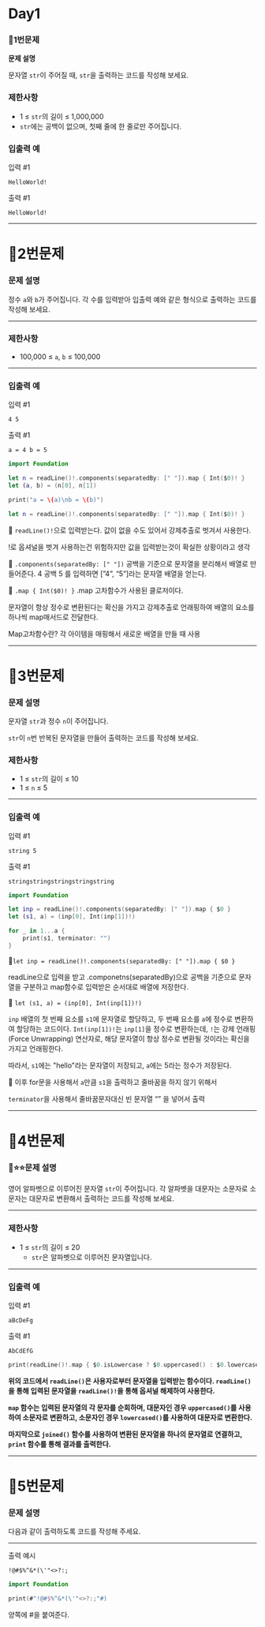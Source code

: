 # Day1

### **📌1번문제**

**문제 설명**

문자열 `str`이 주어질 때, `str`을 출력하는 코드를 작성해 보세요.

### 제한사항

- 1 ≤ `str`의 길이 ≤ 1,000,000
- `str`에는 공백이 없으며, 첫째 줄에 한 줄로만 주어집니다.

### 입출력 예

입력 #1

`HelloWorld!`

출력 #1

`HelloWorld!`

---

# 📌2번문제

### **문제 설명**

정수 `a`와 `b`가 주어집니다. 각 수를 입력받아 입출력 예와 같은 형식으로 출력하는 코드를 작성해 보세요.

---

### 제한사항

- 100,000 ≤ `a`, `b` ≤ 100,000

---

### 입출력 예

입력 #1

`4 5`

출력 #1

`a = 4
b = 5`

```swift
import Foundation

let n = readLine()!.components(separatedBy: [" "]).map { Int($0)! }
let (a, b) = (n[0], n[1])

print("a = \(a)\nb = \(b)")

```

```swift
let n = readLine()!.components(separatedBy: [" "]).map { Int($0)! }
```

📌 `readLine()!`으로 입력받는다. 값이 없을 수도 있어서 강제추출로 벗겨서 사용한다.

!로 옵셔널을 벗겨 사용하는건 위험하지만 값을 입력받는것이 확실한 상황이라고 생각

📌 `.components(separatedBy: [" "])` 공백을 기준으로 문자열을 분리해서 배열로 만들어준다. 4 공백 5 를 입력하면 [”4”, “5”]라는 문자열 배열을 얻는다.

📌 `.map { Int($0)! }` .map 고차함수가 사용된 클로저이다.

문자열이 항상 정수로 변환된다는 확신을 가지고 강제추출로 언래핑하여 배열의 요소를 하나씩 map매서드로 전달한다.

Map고차함수란? 각 아이템을 매핑해서 새로운 배열을 만들 때 사용

---

# 📌3번문제

### **문제 설명**

문자열 `str`과 정수 `n`이 주어집니다.

`str`이 `n`번 반복된 문자열을 만들어 출력하는 코드를 작성해 보세요.

### 제한사항

- 1 ≤ `str`의 길이 ≤ 10
- 1 ≤ `n` ≤ 5

---

### 입출력 예

입력 #1

`string 5`

출력 #1

`stringstringstringstringstring`

```swift
import Foundation

let inp = readLine()!.components(separatedBy: [" "]).map { $0 }
let (s1, a) = (inp[0], Int(inp[1])!)

for _ in 1...a {
    print(s1, terminator: "")
}
```

 📌`let inp = readLine()!.components(separatedBy: [" "]).map { $0 }`

readLine으로 입력을 받고 .componetns(separatedBy)으로 공백을 기준으로 문자열을 구분하고 map함수로 입력받은 순서대로 배열에 저장한다.

 📌 `let (s1, a) = (inp[0], Int(inp[1])!)` 

`inp` 배열의 첫 번째 요소를 `s1`에 문자열로 할당하고, 두 번째 요소를 `a`에 정수로 변환하여 할당하는 코드이다. `Int(inp[1])!`는 `inp[1]`을 정수로 변환하는데, `!`는 강제 언래핑(Force Unwrapping) 연산자로, 해당 문자열이 항상 정수로 변환될 것이라는 확신을 가지고 언래핑한다.

따라서, `s1`에는 "hello"라는 문자열이 저장되고, `a`에는 5라는 정수가 저장된다.

📌 이후 for문을 사용해서 `a`만큼 `s1`을 출력하고 줄바꿈을 하지 않기 위해서

`terminator`을 사용해서 줄바꿈문자대신 빈 문자열 “” 을 넣어서 출력

---

# 📌4번문제

### **📌⭐️**⭐️**문제 설명**

영어 알파벳으로 이루어진 문자열 `str`이 주어집니다. 각 알파벳을 대문자는 소문자로 소문자는 대문자로 변환해서 출력하는 코드를 작성해 보세요.

---

### 제한사항

- 1 ≤ `str`의 길이 ≤ 20
    - `str`은 알파벳으로 이루어진 문자열입니다.

---

### 입출력 예

입력 #1

`aBcDeFg`

출력 #1

`AbCdEfG`

```swift
print(readLine()!.map { $0.isLowercase ? $0.uppercased() : $0.lowercased() }.joined())
```

**위의 코드에서 `readLine()`은 사용자로부터 문자열을 입력받는 함수이다. `readLine()`을 통해 입력된 문자열을 `readLine()!`을 통해 옵셔널 해제하여 사용한다.**

**`map` 함수는 입력된 문자열의 각 문자를 순회하며, 대문자인 경우 `uppercased()`를 사용하여 소문자로 변환하고, 소문자인 경우 `lowercased()`를 사용하여 대문자로 변환한다.**

**마지막으로 `joined()` 함수를 사용하여 변환된 문자열을 하나의 문자열로 연결하고, `print` 함수를 통해 결과를 출력한다.**

---

# 📌5번문제

### **문제 설명**

다음과 같이 출력하도록 코드를 작성해 주세요.

---

출력 예시

`!@#$%^&*(\'"<>?:;`

```swift
import Foundation

print(#"!@#$%^&*(\'"<>?:;"#)
```

양쪽에 #을 붙여준다.
